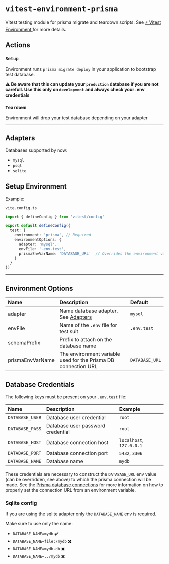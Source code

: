 # `vitest-environment-prisma`

Vitest testing module for prisma migrate and teardown scripts. See [⚡️ Vitest Environment ](https://miniflare.dev/testing/vitest) for more
details.

## Actions

### `Setup`
Environment runs `prisma migrate deploy` in your application to bootstrap test database.

**:warning: Be aware that this can update your `production` database if you are not carefull. Use this only on `development` and always check your .env credentials**

### `Teardown`
Environment will drop your test database depending on your adapter

---

## Adapters

Databases supported by now:
- `mysql`
- `psql`
- `sqlite`

## Setup Environment

Example:

`vite.config.ts`

```ts
import { defineConfig } from 'vitest/config'

export default defineConfig({
  test: {
    environment: 'prisma', // Required
    environmentOptions: {
      adapter: 'mysql',
      envFile: '.env.test',
      prismaEnvVarName: 'DATABASE_URL'  // Overrides the environment variable used for the Prisma DB connection URL
    }
  }
})
```

---

## Environment Options

| Name             | Description                                                    | Default        |
|:-----------------|:---------------------------------------------------------------|:---------------|
| adapter          | Name database adapter. See [Adapters](#adapters)               | `mysql`        |
| envFile          | Name of the `.env` file for test suit                          | `.env.test`    |
| schemaPrefix     | Prefix to attach on the database name                          |                |
| prismaEnvVarName | The environment variable used for the Prisma DB connection URL | `DATABASE_URL` |

## Database Credentials

The following keys must be present on your `.env.test` file:

| Name            | Description                       | Example                  |
|:----------------|:----------------------------------|:-------------------------|
| `DATABASE_USER` | Database user credential          | `root`                   |
| `DATABASE_PASS` | Database user password credential | `root`                   |
| `DATABASE_HOST` | Database connection host          | `localhost`, `127.0.0.1` |
| `DATABASE_PORT` | Database connection port          | `5432`, `3306`           |
| `DATABASE_NAME` | Database name                     | `mydb`                   |

These credentials are necessary to construct the `DATABASE_URL` env value (can be overridden, see above) to which the 
prisma connection will be made. 
See the [Prisma database connections](https://www.prisma.io/docs/reference/database-reference/connection-urls#env) for 
more information on how to properly set the connection URL from an environment variable.

### Sqlite config

If you are using the sqlite adapter only the `DATABASE_NAME` env is required.

Make sure to use only the name: 

- `DATABASE_NAME=mydb` :heavy_check_mark:
- `DATABASE_NAME=file:/mydb` :heavy_multiplication_x:
- `DATABASE_NAME=mydb.db` :heavy_multiplication_x:
- `DATABASE_NAME=../mydb` :heavy_multiplication_x:
